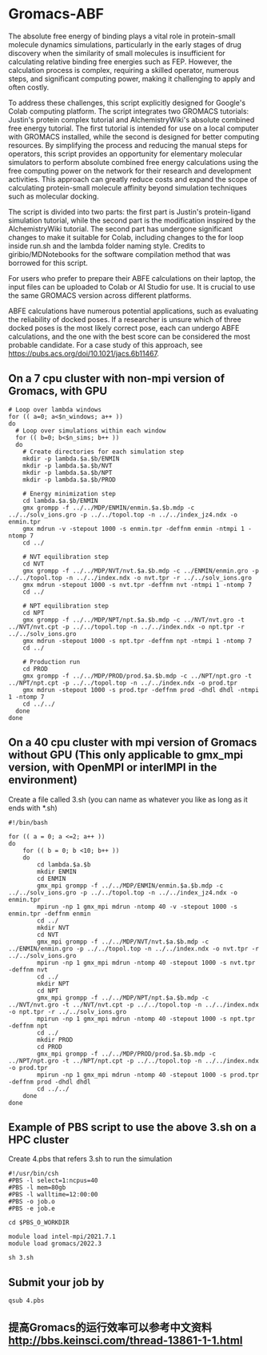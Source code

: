 # Gromacs-ABF
The absolute free energy of binding plays a vital role in protein-small molecule dynamics simulations, particularly in the early stages of drug discovery when the similarity of small molecules is insufficient for calculating relative binding free energies such as FEP. However, the calculation process is complex, requiring a skilled operator, numerous steps, and significant computing power, making it challenging to apply and often costly.

To address these challenges,  this script explicitly designed for Google's Colab computing platform. The script integrates two GROMACS tutorials: Justin's protein complex tutorial and AlchemistryWiki's absolute combined free energy tutorial. The first tutorial is intended for use on a local computer with GROMACS installed, while the second is designed for better computing resources. By simplifying the process and reducing the manual steps for operators, this script provides an opportunity for elementary molecular simulators to perform absolute combined free energy calculations using the free computing power on the network for their research and development activities. This approach can greatly reduce costs and expand the scope of calculating protein-small molecule affinity beyond simulation techniques such as molecular docking.

The script is divided into two parts: the first part is Justin's protein-ligand simulation tutorial, while the second part is the modification inspired by the AlchemistryWiki tutorial. The second part has undergone significant changes to make it suitable for Colab, including changes to the for loop inside run.sh and the lambda folder naming style.  Credits to giribio/MDNotebooks for the software compilation method that was borrowed for this script.

For users who prefer to prepare their ABFE calculations on their laptop, the input files can be uploaded to Colab or AI Studio for use. It is crucial to use the same GROMACS version across different platforms.

ABFE calculations have numerous potential applications, such as evaluating the reliability of docked poses. If a researcher is unsure which of three docked poses is the most likely correct pose, each can undergo ABFE calculations, and the one with the best score can be considered the most probable candidate. For a case study of this approach, see https://pubs.acs.org/doi/10.1021/jacs.6b11467.

## On a 7 cpu cluster with non-mpi version of Gromacs, with GPU
```
# Loop over lambda windows
for (( a=0; a<$n_windows; a++ ))
do
  # Loop over simulations within each window
  for (( b=0; b<$n_sims; b++ ))
  do
    # Create directories for each simulation step
    mkdir -p lambda.$a.$b/ENMIN
    mkdir -p lambda.$a.$b/NVT
    mkdir -p lambda.$a.$b/NPT
    mkdir -p lambda.$a.$b/PROD

    # Energy minimization step
    cd lambda.$a.$b/ENMIN
    gmx grompp -f ../../MDP/ENMIN/enmin.$a.$b.mdp -c ../../solv_ions.gro -p ../../topol.top -n ../../index_jz4.ndx -o enmin.tpr
    gmx mdrun -v -stepout 1000 -s enmin.tpr -deffnm enmin -ntmpi 1 -ntomp 7
    cd ../

    # NVT equilibration step
    cd NVT
    gmx grompp -f ../../MDP/NVT/nvt.$a.$b.mdp -c ../ENMIN/enmin.gro -p ../../topol.top -n ../../index.ndx -o nvt.tpr -r ../../solv_ions.gro
    gmx mdrun -stepout 1000 -s nvt.tpr -deffnm nvt -ntmpi 1 -ntomp 7
    cd ../

    # NPT equilibration step
    cd NPT
    gmx grompp -f ../../MDP/NPT/npt.$a.$b.mdp -c ../NVT/nvt.gro -t ../NVT/nvt.cpt -p ../../topol.top -n ../../index.ndx -o npt.tpr -r ../../solv_ions.gro
    gmx mdrun -stepout 1000 -s npt.tpr -deffnm npt -ntmpi 1 -ntomp 7
    cd ../

    # Production run
    cd PROD
    gmx grompp -f ../../MDP/PROD/prod.$a.$b.mdp -c ../NPT/npt.gro -t ../NPT/npt.cpt -p ../../topol.top -n ../../index.ndx -o prod.tpr
    gmx mdrun -stepout 1000 -s prod.tpr -deffnm prod -dhdl dhdl -ntmpi 1 -ntomp 7
    cd ../../
  done
done

```

## On a 40 cpu cluster with mpi version of Gromacs without GPU (This only applicable to gmx_mpi version, with OpenMPI or interlMPI in the environment)

Create a file called 3.sh (you can name as whatever you like as long as it ends with *.sh)

```
#!/bin/bash

for (( a = 0; a <=2; a++ ))
do
    for (( b = 0; b <10; b++ ))
    do
        cd lambda.$a.$b
        mkdir ENMIN
        cd ENMIN
        gmx_mpi grompp -f ../../MDP/ENMIN/enmin.$a.$b.mdp -c ../../solv_ions.gro -p ../../topol.top -n ../../index_jz4.ndx -o enmin.tpr
        mpirun -np 1 gmx_mpi mdrun -ntomp 40 -v -stepout 1000 -s enmin.tpr -deffnm enmin
        cd ../
        mkdir NVT
        cd NVT
        gmx_mpi grompp -f ../../MDP/NVT/nvt.$a.$b.mdp -c ../ENMIN/enmin.gro -p ../../topol.top -n ../../index.ndx -o nvt.tpr -r ../../solv_ions.gro
        mpirun -np 1 gmx_mpi mdrun -ntomp 40 -stepout 1000 -s nvt.tpr -deffnm nvt
        cd ../
        mkdir NPT
        cd NPT
        gmx_mpi grompp -f ../../MDP/NPT/npt.$a.$b.mdp -c ../NVT/nvt.gro -t ../NVT/nvt.cpt -p ../../topol.top -n ../../index.ndx -o npt.tpr -r ../../solv_ions.gro
        mpirun -np 1 gmx_mpi mdrun -ntomp 40 -stepout 1000 -s npt.tpr -deffnm npt
        cd ../
        mkdir PROD
        cd PROD
        gmx_mpi grompp -f ../../MDP/PROD/prod.$a.$b.mdp -c ../NPT/npt.gro -t ../NPT/npt.cpt -p ../../topol.top -n ../../index.ndx -o prod.tpr
        mpirun -np 1 gmx_mpi mdrun -ntomp 40 -stepout 1000 -s prod.tpr -deffnm prod -dhdl dhdl
        cd ../../
    done
done

```
## Example of PBS script to use the above 3.sh on a HPC cluster

Create 4.pbs that refers 3.sh to run the simulation

```
#!/usr/bin/csh
#PBS -l select=1:ncpus=40
#PBS -l mem=80gb
#PBS -l walltime=12:00:00
#PBS -o job.o
#PBS -e job.e

cd $PBS_O_WORKDIR

module load intel-mpi/2021.7.1 
module load gromacs/2022.3

sh 3.sh

```
## Submit your job by

```
qsub 4.pbs
```
## 提高Gromacs的运行效率可以参考中文资料 http://bbs.keinsci.com/thread-13861-1-1.html
